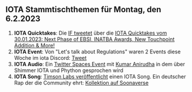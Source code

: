 ## IOTA Stammtischthemen für Montag, den 6.2.2023

1. **IOTA Quicktakes**: Die [IF tweetet](https://twitter.com/iota/status/1619998947614883843?s=20&t=DoW5FtZAgzRf2UzVsQzOyg) über die [IOTA Quicktakes vom 30.01.2023: Next Phase of EBSI, INATBA Awards, New Touchpoint Addition & More!](https://www.youtube.com/watch?v=W67WLx-YVjw)
2. **IOTA Event**: Von "Let's talk about Regulations" waren 2 Events diese Woche im iota Discord: [Tweet](https://twitter.com/iota/status/1620059263782510592?s=20&t=DoW5FtZAgzRf2UzVsQzOyg)
3. **IOTA Audio**: Ein [Twitter Spaces Event](https://twitter.com/paloma_chain/status/1620081926244823040?s=20&t=DoW5FtZAgzRf2UzVsQzOyg) mit [Kumar Anirudha](https://twitter.com/kranirudha) in dem über Shimmer IOTA und Phython gesprochen wird
4. **IOTA Song**: [Timson Labs veröffentlicht](https://twitter.com/TimsonLabs/status/1619632007788789762?s=20&t=DoW5FtZAgzRf2UzVsQzOyg) einen IOTA Song. Ein deutscher Rap der die Community ehrt: [Kollektion auf Soonaverse](https://soonaverse.com/collection/0xa659a7436d8fc8b8d3f5151d8391526352b5097e)
